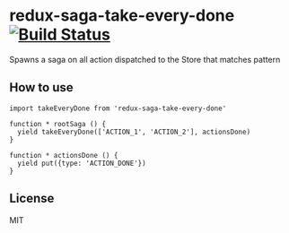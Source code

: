 # redux-saga-take-every-done [![Build Status](https://travis-ci.org/zzzJH/redux-saga-take-every-done.svg?branch=master)](https://travis-ci.org/zzzJH/redux-saga-take-every-done) 

Spawns a saga on all action dispatched to the Store that matches pattern

## How to use

```
import takeEveryDone from 'redux-saga-take-every-done'

function * rootSaga () {
  yield takeEveryDone(['ACTION_1', 'ACTION_2'], actionsDone)
}

function * actionsDone () {
  yield put({type: 'ACTION_DONE'})
}
```

## License
MIT
